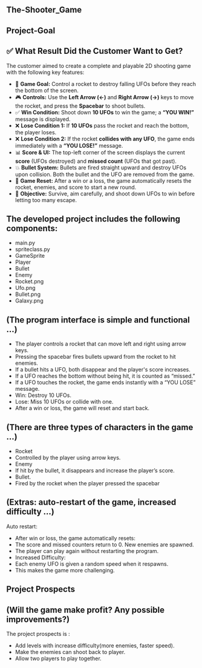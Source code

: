 ## The-Shooter_Game
## Project-Goal
## ✅ What Result Did the Customer Want to Get?

The customer aimed to create a complete and playable 2D shooting game with the following key features:

- 🎯 **Game Goal:** Control a rocket to destroy falling UFOs before they reach the bottom of the screen.
- 🎮 **Controls:** Use the **Left Arrow (←)** and **Right Arrow (→)** keys to move the rocket, and press the **Spacebar** to shoot bullets.
- ✅ **Win Condition:** Shoot down **10 UFOs** to win the game; a **“YOU WIN!”** message is displayed.
- ❌ **Lose Condition 1:** If **10 UFOs** pass the rocket and reach the bottom, the player loses.
- ❌ **Lose Condition 2:** If the rocket **collides with any UFO**, the game ends immediately with a **“YOU LOSE!”** message.
- 📊 **Score & UI:** The top-left corner of the screen displays the current **score** (UFOs destroyed) and **missed count** (UFOs that got past).
- 💥 **Bullet System:** Bullets are fired straight upward and destroy UFOs upon collision. Both the bullet and the UFO are removed from the game.
- 🔁 **Game Reset:** After a win or a loss, the game automatically resets the rocket, enemies, and score to start a new round.
- 🚀 **Objective:** Survive, aim carefully, and shoot down UFOs to win before letting too many escape.
## The developed project includes the following components:
- main.py
- spriteclass.py
- GameSprite
- Player
- Bullet
- Enemy
- Rocket.png
- Ufo.png
- Bullet.png
- Galaxy.png
## (The program interface is simple and functional ...)
- The player controls a rocket that can move left and right using arrow keys.
- Pressing the spacebar fires bullets upward from the rocket to hit enemies.
- If a bullet hits a UFO, both disappear and the player's score increases.
- If a UFO reaches the bottom without being hit, it is counted as “missed.”
- If a UFO touches the rocket, the game ends instantly with a “YOU LOSE” message.
- Win: Destroy 10 UFOs.
- Lose: Miss 10 UFOs or collide with one.
- After a win or loss, the game will reset and start back.
## (There are three types of characters in the game ...)
- Rocket
 - Controlled by the player using arrow keys.
- Enemy
 - If hit by the bullet, it disappears and increase the player’s score.
- Bullet.
 - Fired by the rocket when the player pressed the spacebar
## (Extras: auto-restart of the game, increased difficulty ...)
Auto restart:
- After win or loss, the game automatically  resets:
- The score and missed counters return to 0.
New enemies are spawned.
- The player can play again without restarting the program.
- Increased Difficulty:
- Each enemy UFO is given a random speed when it respawns.
- This makes the game more challenging.
## Project Prospects
## (Will the game make profit? Any possible improvements?)
The project prospects is :
- Add levels with increase difficulty(more enemies, faster speed).
- Make the enemies can shoot back to player.
- Allow two players to play together.

